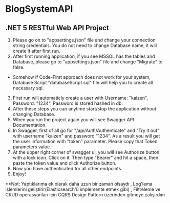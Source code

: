# BlogSystemAPI

## .NET 5 RESTful Web API Project

1. Please go on to "appsettings.json" file and change your connection string credentials. You do not need to change Database name, it will create it after first run.
2. After first running application, if you see MSSQL has the tables and Database, please go to "appsettings.json" file and change "Migrate" to false.
  - Somehow if Code-First approach does not work for your system, Database Script "databaseScript.sql" file will help you to create all necessary sql.
3. First run will automaticly create a user with Username: "kaizen", Password: "1234". Password is stored hashed in db.
4. After these steps you can anytime start/stop the application without changing Database.
5. When you run the project again you will see Swagger API Documentation.
6. In Swagger, first of all go for "/api/Auth/Authenticate" and "Try it out" with username "kaizen" and password "1234". As a result you will get the user information with "token" parameter. Please copy that Token parameters value.
7. At the upper right corner of swagger ui, you will see Authorize button with a lock icon. Click on it. Then type "Bearer" and hit a space, then paste the token value and click Authorize button.
8. Now you have authenticated for all other endpoints.
9. Enjoy!


**Not: Yaptıklarıma ek olarak daha uzun bir zaman olsaydı , Log'lama işlemlerini geliştirir(Elasticsearch'ü implemente etmek gibi) , Filtreleme ve CRUD operasyonları için CQRS Design Pattern üzerinden gitmeye çalışırdım
